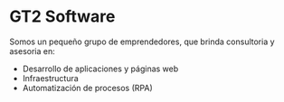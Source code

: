 # GT2 Software
Somos un pequeño grupo de emprendedores, que brinda consultoria y asesoria en:
- Desarrollo de aplicaciones y páginas web
- Infraestructura
- Automatización de procesos (RPA)
